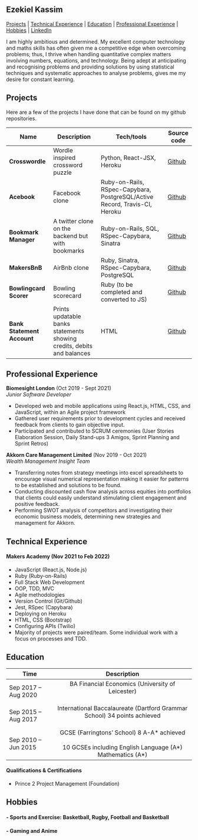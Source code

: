 ## Ezekiel Kassim

[Projects](#projects) | [Technical Experience](#technical-experience) | [Education](#education) | [Professional Experience](#professional-experience) | [Hobbies](#hobbies) | [LinkedIn](https://www.linkedin.com/in/ezekiel-kassim-190420169/)

I am highly ambitious and determined. My excellent computer technology and maths skills has often given me a competitive edge when overcoming problems; thus, I thrive when handling quantitative complex matters involving numbers, equations, and technology. Being adept at anticipating and recognising problems and providing solutions by using statistical techniques and systematic approaches to analyse problems, gives me my desire for constant learning.

## Projects

Here are a few of the projects I have done that can be found on my github repositories.

| Name                         | Description       | Tech/tools        | Source code
| ---------------------------- | ----------------- | ----------------- | ----------------- |
| **Crosswordle** | Wordle inspired crossword puzzle | Python, React-JSX, Heroku | [Github](https://github.com/jessgordon/crosswordle)
| **Acebook**     | Facebook clone | Ruby-on-Rails, RSpec-Capybara, PostgreSQL/Active Record, Travis-CI, Heroku | [Github](https://github.com/msc49/acebook-rails-template-simple) |
| **Bookmark Manager**| A twitter clone on the backend but with bookmarks | Ruby-on-Rails, SQL, RSpec-Capybara, Sinatra | [Github](https://github.com/KKassim/bookmark_manager) |
| **MakersBnB**| AirBnb clone | Ruby, Sinatra, RSpec-Capybara, PostgreSQL | [Github](https://github.com/Inimesh/airbnb_clone) |
| **Bowlingcard Scorer**| Bowling scorecard | Ruby (to be completed and converted to JS) | [Github](https://github.com/KKassim/bowling-challenge-ruby) |
| **Bank Statement Account**| Prints updatable banks statements showing credits, debits and balances | HTML | [Github](https://github.com/KKassim/bank_tech_test)

## Professional Experience

**Biomesight London** (Oct 2019 - Sept 2021)  
_Junior Software Developer_	   
-	Developed web and mobile applications using React.js, HTML, CSS, and JavaScript, within an Agile project framework 
-	Gathered user requirements prior to development cycles and received feedback from clients to gain objective input.   
-	Participated and contributed to SCRUM ceremonies (User Stories Elaboration Session, Daily Stand-ups 3 Amigos, Sprint Planning and Sprint Retros)    


**Akkorn Care Management Limited** (Nov 2019 - Oct 2021)  
_Wealth Management Insight Team_
-	Transferring notes from strategy meetings into excel spreadsheets to encourage visual numerical representation making it easier for patterns to be established and solutions to be found.  
-	Conducting discounted cash flow analysis across equities into portfolios that clients could easily understand stimulating client engagement and positive feedback. 
- Performing SWOT analysis of competitors and investigating their economic business models, determining new strategies and management for Akkorn. 


## Technical Experience
#### Makers Academy (Nov 2021 to Feb 2022)

- JavaScript (React.js, Node.js)
- Ruby (Ruby-on-Rails)
- Full Stack Web Development
- OOP, TDD, MVC
- Agile methodologies
- Version Control (Git/Github)
- Jest, RSpec (Capybara)
- Deploying on Heroku
- HTML, CSS (Bootstrap)
- Configuring APIs (Twilio)
- Majority of projects were paired/team. Some individual work with a focus on processes and TDD.

## Education
| Time | Description |
| -- | :--: |
| Sep 2017 – Aug 2020 | BA Financial Economics (University of Leicester) <br><br> |
| Sep 2015 – Aug 2017 | International Baccalaureate (Dartford Grammar School) 34 points achieved <br><br> |
| Sep 2010 – Jun 2015 | GCSE (Farringtons’ School) 8 A-A* achieved  <br><br> 10 GCSEs including English Language (A*) Mathematics (A*) |


#### Qualifications & Certifications

-	Prince 2 Project Management (Foundation)

## Hobbies

#### - Sports and Exercise: Basketball, Rugby, Football and Basketball
#### - Gaming and Anime
